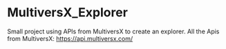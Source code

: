 # MultiversX_Explorer

Small project using APIs from MultiversX to create an explorer. 
All the Apis from MultiversX: https://api.multiversx.com/
